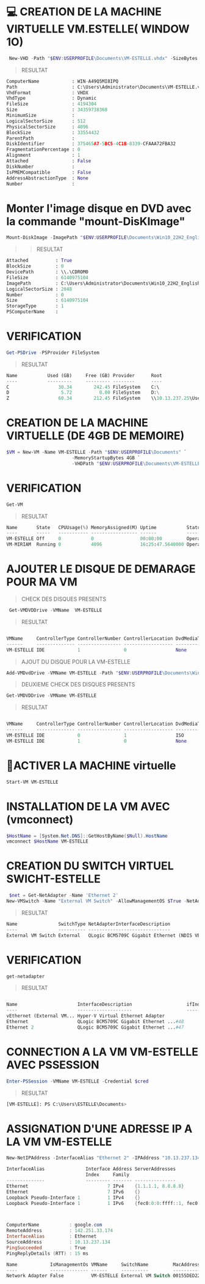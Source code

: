 # 💻  CREATION DE LA MACHINE VIRTUELLE VM.ESTELLE( WINDOW 1O)
```POWERSHELL
 New-VHD -Path "$ENV:USERPROFILE\Documents\VM-ESTELLE.vhdx" -SizeBytes 32GB -Dynamic
```
> RESULTAT
```PYTHON
ComputerName            : WIN-A49Q5MI8IPQ
Path                    : C:\Users\Administrator\Documents\VM-ESTELLE.vhdx
VhdFormat               : VHDX
VhdType                 : Dynamic
FileSize                : 4194304
Size                    : 34359738368
MinimumSize             :
LogicalSectorSize       : 512
PhysicalSectorSize      : 4096
BlockSize               : 33554432
ParentPath              :
DiskIdentifier          : 375465A7-5BC5-4C1B-8339-CFAAA72FBA32
FragmentationPercentage : 0
Alignment               : 1
Attached                : False
DiskNumber              :
IsPMEMCompatible        : False
AddressAbstractionType  : None
Number                  :
```
#  Monter l'image disque en DVD avec la commande "mount-DisKImage"
```POWERSHELL
Mount-DiskImage -ImagePath "$ENV:USERPROFILE\Documents\Win10_22H2_English_x64v1.iso"
```

>> RESULTAT
```PYTHON
Attached          : True
BlockSize         : 0
DevicePath        : \\.\CDROM0
FileSize          : 6140975104
ImagePath         : C:\Users\Administrator\Documents\Win10_22H2_English_x64v1.iso
LogicalSectorSize : 2048
Number            : 0
Size              : 6140975104
StorageType       : 1
PSComputerName    :
```
# VERIFICATION
```POWERSHELL
Get-PSDrive -PSProvider FileSystem
```

>RESULTAT
```PYTHON
Name           Used (GB)     Free (GB) Provider      Root                                               CurrentLocation
----           ---------     --------- --------      ----                                               ---------------
C                  30.34        242.45 FileSystem    C:\                                            Users\Administrator
D                   5.72          0.00 FileSystem    D:\
Z                  60.34        212.45 FileSystem    \\10.13.237.25\Users
```
# CREATION DE LA MACHINE VIRTUELLE (DE 4GB DE MEMOIRE)
```POWERSHELL
$VM = New-VM -Name VM-ESTELLE -Path "$ENV:USERPROFILE\Documents" `
                        -MemoryStartupBytes 4GB `
                        -VHDPath "$ENV:USERPROFILE\Documents\VM-ESTELLE.vhdx"
```
# VERIFICATION 
```POWERSHELL
Get-VM
```
>RESULTAT
```PYTHON
Name       State   CPUUsage(%) MemoryAssigned(M) Uptime           Status             Version
----       -----   ----------- ----------------- ------           ------             -------
VM-ESTELLE Off     0           0                 00:00:00         Operating normally 10.0
VM-MIRIAM  Running 0           4096              16:25:47.5640000 Operating normally 10.0
```
# AJOUTER LE DISQUE DE DEMARAGE POUR MA VM
>CHECK DES DISQUES PRESENTS
```POWERSHELL
 Get-VMDVDDrive -VMName  VM-ESTELLE
```
>RESULTAT
```PYTHON

VMName     ControllerType ControllerNumber ControllerLocation DvdMediaType Path
------     -------------- ---------------- ------------------ ------------ ----
VM-ESTELLE IDE            1                0                  None
```
> AJOUT DU DISQUE POUR LA VM-ESTELLE
```POWERSHELL
Add-VMDvdDrive -VMName VM-ESTELLE -Path "$ENV:USERPROFILE\Documents\Win10_22H2_English_x64v1.iso"
```
>DEUXIEME CHECK DES DISQUES PRESENTS
```POWERSHELL
Get-VMDVDDrive -VMName VM-ESTELLE
```
>RESULTAT
```PYTHON

VMName     ControllerType ControllerNumber ControllerLocation DvdMediaType Path
------     -------------- ---------------- ------------------ ------------ ----
VM-ESTELLE IDE            0                1                  ISO          C:\Users\Administrator\Documents\Win10_22...
VM-ESTELLE IDE            1                0                  None
```
# 🔦ACTIVER LA MACHINE virtuelle
```powershell
Start-VM VM-ESTELLE
```
# INSTALLATION DE LA VM AVEC (vmconnect)
```powershell
$HostName = [System.Net.DNS]::GetHostByName($Null).HostName
vmconnect $HostName VM-ESTELLE
```
# CREATION DU SWITCH VIRTUEL SWICHT-ESTELLE
```powershell
 $net = Get-NetAdapter -Name 'Ethernet 2'
New-VMSwitch -Name "External VM Switch" -AllowManagementOS $True -NetAdapterName "Ethernet 2"
```
>RESULTAT
```PYTHON
Name               SwitchType NetAdapterInterfaceDescription
----               ---------- ------------------------------
External VM Switch External   QLogic BCM5709C Gigabit Ethernet (NDIS VBD Client) #2
```
# VERIFICATION 
```powershell
get-netadapter
```
>RESULTAT
```python

Name                      InterfaceDescription                    ifIndex Status       MacAddress             LinkSpeed
----                      --------------------                    ------- ------       ----------             ---------
vEthernet (External VM... Hyper-V Virtual Ethernet Adapter              9 Up           3C-4A-92-E4-57-F8         1 Gbps
Ethernet                  QLogic BCM5709C Gigabit Ethernet ...#48       6 Disconnected 3C-4A-92-E4-57-FA          0 bps
Ethernet 2                QLogic BCM5709C Gigabit Ethernet ...#47       4 Up           3C-4A-92-E4-57-F8         1 Gbps
```
# CONNECTION A LA VM VM-ESTELLE AVEC PSSESSION
```powershell
Enter-PSSession -VMName VM-ESTELLE -Credential $cred
```
>RESULTAT
```python
[VM-ESTELLE]: PS C:\Users\ESTELLE\Documents>
```
# ASSIGNATION D'UNE ADRESSE IP A LA VM VM-ESTELLE
```powershell
New-NetIPAddress -InterfaceAlias "Ethernet 2" -IPAddress "10.13.237.134" -PrefixLength 24 -DefaultGateway "10.13.237.1"

InterfaceAlias               Interface Address ServerAddresses
                             Index     Family
--------------               --------- ------- ---------------
Ethernet                             7 IPv4    {1.1.1.1, 8.8.8.8}
Ethernet                             7 IPv6    {}
Loopback Pseudo-Interface 1          1 IPv4    {}
Loopback Pseudo-Interface 1          1 IPv6    {fec0:0:0:ffff::1, fec0:0:0:ffff::2, fec0:0:0:ffff::3}



ComputerName           : google.com
RemoteAddress          : 142.251.33.174
InterfaceAlias         : Ethernet
SourceAddress          : 10.13.237.134
PingSucceeded          : True
PingReplyDetails (RTT) : 15 ms

Name            IsManagementOs VMName     SwitchName         MacAddress   Status IPAddresses
----            -------------- ------     ----------         ----------   ------ -----------
Network Adapter False          VM-ESTELLE External VM Switch 00155DED2201        {}



